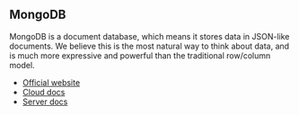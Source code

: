 ## MongoDB
MongoDB is a document database, which means it stores data in JSON-like documents. We believe this is the most natural way to think about data, and is much more expressive and powerful than the traditional row/column model.

- [Official website](https://www.mongodb.com/)
- [Cloud docs](https://docs.mongodb.com/cloud/)
- [Server docs](https://docs.mongodb.com/manual/)

<br/>
